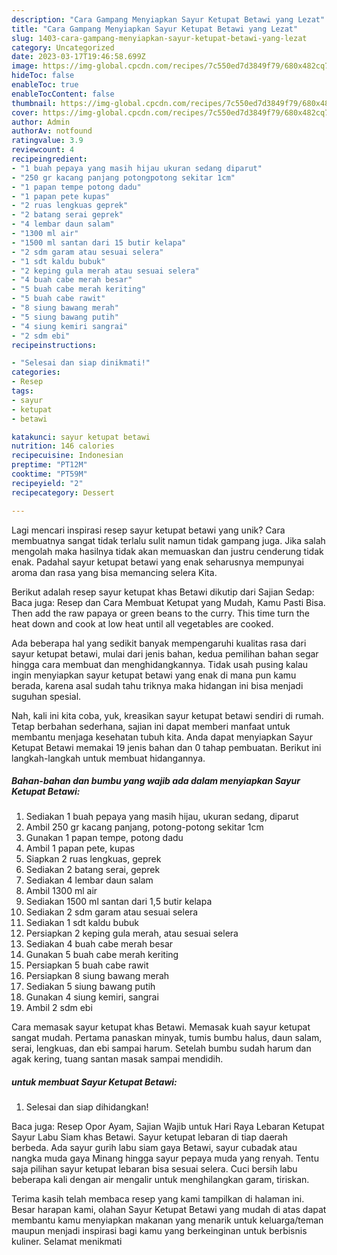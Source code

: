 ```yaml
---
description: "Cara Gampang Menyiapkan Sayur Ketupat Betawi yang Lezat"
title: "Cara Gampang Menyiapkan Sayur Ketupat Betawi yang Lezat"
slug: 1403-cara-gampang-menyiapkan-sayur-ketupat-betawi-yang-lezat
category: Uncategorized
date: 2023-03-17T19:46:58.699Z
image: https://img-global.cpcdn.com/recipes/7c550ed7d3849f79/680x482cq70/sayur-ketupat-betawi-foto-resep-utama.jpg
hideToc: false
enableToc: true
enableTocContent: false
thumbnail: https://img-global.cpcdn.com/recipes/7c550ed7d3849f79/680x482cq70/sayur-ketupat-betawi-foto-resep-utama.jpg
cover: https://img-global.cpcdn.com/recipes/7c550ed7d3849f79/680x482cq70/sayur-ketupat-betawi-foto-resep-utama.jpg
author: Admin
authorAv: notfound
ratingvalue: 3.9
reviewcount: 4
recipeingredient:
- "1 buah pepaya yang masih hijau ukuran sedang diparut"
- "250 gr kacang panjang potongpotong sekitar 1cm"
- "1 papan tempe potong dadu"
- "1 papan pete kupas"
- "2 ruas lengkuas geprek"
- "2 batang serai geprek"
- "4 lembar daun salam"
- "1300 ml air"
- "1500 ml santan dari 15 butir kelapa"
- "2 sdm garam atau sesuai selera"
- "1 sdt kaldu bubuk"
- "2 keping gula merah atau sesuai selera"
- "4 buah cabe merah besar"
- "5 buah cabe merah keriting"
- "5 buah cabe rawit"
- "8 siung bawang merah"
- "5 siung bawang putih"
- "4 siung kemiri sangrai"
- "2 sdm ebi"
recipeinstructions:

- "Selesai dan siap dinikmati!"
categories:
- Resep
tags:
- sayur
- ketupat
- betawi

katakunci: sayur ketupat betawi 
nutrition: 146 calories
recipecuisine: Indonesian
preptime: "PT12M"
cooktime: "PT59M"
recipeyield: "2"
recipecategory: Dessert

---
```





Lagi mencari inspirasi resep sayur ketupat betawi yang unik? Cara membuatnya sangat tidak terlalu sulit namun tidak gampang juga. Jika salah mengolah maka hasilnya tidak akan memuaskan dan justru cenderung tidak enak. Padahal sayur ketupat betawi yang enak seharusnya mempunyai aroma dan rasa yang bisa memancing selera Kita.





Berikut adalah resep sayur ketupat khas Betawi dikutip dari Sajian Sedap: Baca juga: Resep dan Cara Membuat Ketupat yang Mudah, Kamu Pasti Bisa. Then add the raw papaya or green beans to the curry. This time turn the heat down and cook at low heat until all vegetables are cooked.

Ada beberapa hal yang sedikit banyak mempengaruhi kualitas rasa dari sayur ketupat betawi, mulai dari jenis bahan, kedua pemilihan bahan segar hingga cara membuat dan menghidangkannya. Tidak usah pusing kalau ingin menyiapkan sayur ketupat betawi yang enak di mana pun kamu berada, karena asal sudah tahu triknya maka hidangan ini bisa menjadi suguhan spesial.






Nah, kali ini kita coba, yuk, kreasikan sayur ketupat betawi sendiri di rumah. Tetap berbahan sederhana, sajian ini dapat memberi manfaat untuk membantu menjaga kesehatan tubuh kita. Anda dapat menyiapkan Sayur Ketupat Betawi memakai 19 jenis bahan dan 0 tahap pembuatan. Berikut ini langkah-langkah untuk membuat hidangannya.

<!--inarticleads1-->

##### Bahan-bahan dan bumbu yang wajib ada dalam menyiapkan Sayur Ketupat Betawi:

1. Sediakan 1 buah pepaya yang masih hijau, ukuran sedang, diparut
1. Ambil 250 gr kacang panjang, potong-potong sekitar 1cm
1. Gunakan 1 papan tempe, potong dadu
1. Ambil 1 papan pete, kupas
1. Siapkan 2 ruas lengkuas, geprek
1. Sediakan 2 batang serai, geprek
1. Sediakan 4 lembar daun salam
1. Ambil 1300 ml air
1. Sediakan 1500 ml santan dari 1,5 butir kelapa
1. Sediakan 2 sdm garam atau sesuai selera
1. Sediakan 1 sdt kaldu bubuk
1. Persiapkan 2 keping gula merah, atau sesuai selera
1. Sediakan 4 buah cabe merah besar
1. Gunakan 5 buah cabe merah keriting
1. Persiapkan 5 buah cabe rawit
1. Persiapkan 8 siung bawang merah
1. Sediakan 5 siung bawang putih
1. Gunakan 4 siung kemiri, sangrai
1. Ambil 2 sdm ebi


Cara memasak sayur ketupat khas Betawi. Memasak kuah sayur ketupat sangat mudah. Pertama panaskan minyak, tumis bumbu halus, daun salam, serai, lengkuas, dan ebi sampai harum. Setelah bumbu sudah harum dan agak kering, tuang santan masak sampai mendidih. 

<!--inarticleads2-->

#####  untuk membuat Sayur Ketupat Betawi:


1. Selesai dan siap dihidangkan!

Baca juga: Resep Opor Ayam, Sajian Wajib untuk Hari Raya Lebaran Ketupat Sayur Labu Siam khas Betawi. Sayur ketupat lebaran di tiap daerah berbeda. Ada sayur gurih labu siam gaya Betawi, sayur cubadak atau nangka muda gaya Minang hingga sayur pepaya muda yang renyah. Tentu saja pilihan sayur ketupat lebaran bisa sesuai selera. Cuci bersih labu beberapa kali dengan air mengalir untuk menghilangkan garam, tiriskan. 

Terima kasih telah membaca resep yang kami tampilkan di halaman ini. Besar harapan kami, olahan Sayur Ketupat Betawi yang mudah di atas dapat membantu kamu menyiapkan makanan yang menarik untuk keluarga/teman maupun menjadi inspirasi bagi kamu yang berkeinginan untuk berbisnis kuliner. Selamat menikmati
